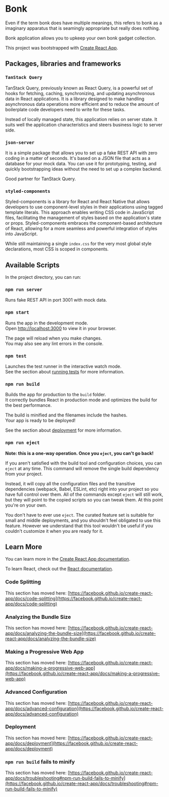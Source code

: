 # Bonk

Even if the term bonk does have multiple meanings, this refers to bonk as a imaginary
apparatus that is seamingly appropriate but really does nothing.

Bonk application allows you to upkeep your own bonk gadget collection.

This project was bootstrapped with [Create React App](https://github.com/facebook/create-react-app).

## Packages, libraries and frameworks

### `TanStack Query`

TanStack Query, previously known as React Query, is a powerful set of hooks for fetching, caching, synchronizing, and updating
asynchronous data in React applications. It is a library designed to make handling asynchronous data operations more efficient
and to reduce the amount of boilerplate code developers need to write for these tasks.

Instead of locally managed state, this application relies on server state. It suits well the application characteristics
and steers business logic to server side.

### `json-server`

It is a simple package that allows you to set up a fake REST API with zero coding in a matter of seconds. It's based on a JSON file
that acts as a database for your mock data. You can use it for prototyping, testing, and quickly bootstrapping ideas without the
need to set up a complex backend.

Good partner for TanStack Query.

### `styled-components`

Styled-components is a library for React and React Native that allows developers to use component-level styles in their applications
using tagged template literals. This approach enables writing CSS code in JavaScript files, facilitating the management of styles
based on the application's state or props. Styled-components embraces the component-based architecture of React, allowing for a
more seamless and powerful integration of styles into JavaScript.

While still maintaining a single `index.css` for the very most global style declarations, most CSS is scoped in components.

## Available Scripts

In the project directory, you can run:

### `npm run server`

Runs fake REST API in port 3001 with mock data.

### `npm start`

Runs the app in the development mode.\
Open [http://localhost:3000](http://localhost:3000) to view it in your browser.

The page will reload when you make changes.\
You may also see any lint errors in the console.

### `npm test`

Launches the test runner in the interactive watch mode.\
See the section about [running tests](https://facebook.github.io/create-react-app/docs/running-tests) for more information.

### `npm run build`

Builds the app for production to the `build` folder.\
It correctly bundles React in production mode and optimizes the build for the best performance.

The build is minified and the filenames include the hashes.\
Your app is ready to be deployed!

See the section about [deployment](https://facebook.github.io/create-react-app/docs/deployment) for more information.

### `npm run eject`

**Note: this is a one-way operation. Once you `eject`, you can't go back!**

If you aren't satisfied with the build tool and configuration choices, you can `eject` at any time. This command will remove the single build dependency from your project.

Instead, it will copy all the configuration files and the transitive dependencies (webpack, Babel, ESLint, etc) right into your project so you have full control over them. All of the commands except `eject` will still work, but they will point to the copied scripts so you can tweak them. At this point you're on your own.

You don't have to ever use `eject`. The curated feature set is suitable for small and middle deployments, and you shouldn't feel obligated to use this feature. However we understand that this tool wouldn't be useful if you couldn't customize it when you are ready for it.

## Learn More

You can learn more in the [Create React App documentation](https://facebook.github.io/create-react-app/docs/getting-started).

To learn React, check out the [React documentation](https://reactjs.org/).

### Code Splitting

This section has moved here: [https://facebook.github.io/create-react-app/docs/code-splitting](https://facebook.github.io/create-react-app/docs/code-splitting)

### Analyzing the Bundle Size

This section has moved here: [https://facebook.github.io/create-react-app/docs/analyzing-the-bundle-size](https://facebook.github.io/create-react-app/docs/analyzing-the-bundle-size)

### Making a Progressive Web App

This section has moved here: [https://facebook.github.io/create-react-app/docs/making-a-progressive-web-app](https://facebook.github.io/create-react-app/docs/making-a-progressive-web-app)

### Advanced Configuration

This section has moved here: [https://facebook.github.io/create-react-app/docs/advanced-configuration](https://facebook.github.io/create-react-app/docs/advanced-configuration)

### Deployment

This section has moved here: [https://facebook.github.io/create-react-app/docs/deployment](https://facebook.github.io/create-react-app/docs/deployment)

### `npm run build` fails to minify

This section has moved here: [https://facebook.github.io/create-react-app/docs/troubleshooting#npm-run-build-fails-to-minify](https://facebook.github.io/create-react-app/docs/troubleshooting#npm-run-build-fails-to-minify)
